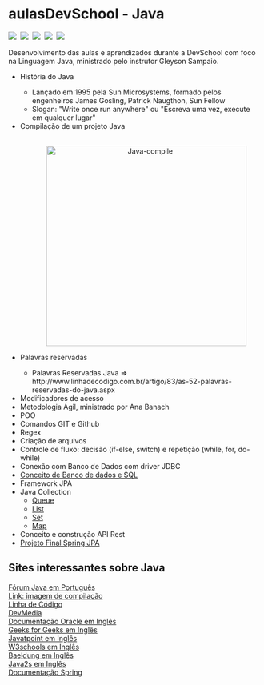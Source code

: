 # aulasDevSchool - Java

<img src="https://img.shields.io/badge/Java-ED8B00?style=for-the-badge&logo=java&logoColor=white">&nbsp;
<img src="https://img.shields.io/badge/PostgreSQL-316192?style=for-the-badge&logo=postgresql&logoColor=white"/>&nbsp;
<img src="https://img.shields.io/badge/Git-F05032?style=for-the-badge&logo=git&logoColor=white"/>&nbsp;
<img src="https://img.shields.io/badge/Postman-FF6C37?style=for-the-badge&logo=Postman&logoColor=white"/>&nbsp;
<img src="https://img.shields.io/badge/Spring-6DB33F?style=for-the-badge&logo=spring&logoColor=white"/>

Desenvolvimento das aulas e aprendizados durante a DevSchool com foco na Linguagem Java, ministrado pelo instrutor Gleyson Sampaio.
<ul>
  <li>História do Java</li>
    <ul>
      <li>Lançado em 1995 pela Sun Microsystems, formado pelos engenheiros James Gosling, Patrick Naugthon, Sun Fellow</li>
      <li>Slogan: "Write once run anywhere" ou "Escreva uma vez, execute em qualquer lugar"</li>
    </ul>
  <li>Compilação de um projeto Java</li><br />
    <ul>
      <p align= "center">
        <img src="http://taylorlopes.com/wp-content/uploads/2012/10/codigofonte-bytecode-jvm.png" alt="Java-compile" width="400" />
      </p>
    </ul>
 
  <li>Palavras reservadas</li>
  <ul>  
    <li>Palavras Reservadas Java => http://www.linhadecodigo.com.br/artigo/83/as-52-palavras-reservadas-do-java.aspx</li>
  </ul>  
 
  <li>Modificadores de acesso</li>
  
  <li>Metodologia Ágil, ministrado por Ana Banach</li>
  
  <li>POO</li>
  
  <li>Comandos GIT e Github</li>
  
  <li>Regex</li>
  
  <li>Criação de arquivos</li>
  
  <li>Controle de fluxo: decisão (if-else, switch) e repetição (while, for, do-while)</li>
  
  <li>Conexão com Banco de Dados com driver JDBC</li>
  
  <li><a href="https://github.com/HenriqueNawa/aulasDevSchool/tree/main/projeto-jdbc/Documentacao">Conceito de Banco de dados e SQL</a></li>
  
  <li>Framework JPA</li>
  
  <li>Java Collection
    <ul>
      <li><a href="https://github.com/HenriqueNawa/aulasDevSchool/tree/main/Collections/src/collections">Queue</a></li>  
      <li><a href="https://github.com/HenriqueNawa/aulasDevSchool/blob/main/Collections/src/collections/List/src/collections/ListExample.java">List</a></li>
      <li><a href= "https://github.com/HenriqueNawa/aulasDevSchool/blob/main/Collections/src/collections/Set/src/SetExample.java">Set</a></li>
      <li><a href="https://github.com/HenriqueNawa/aulasDevSchool/blob/main/Collections/src/collections/Map/src/ExampleMap.java">Map</a></li>
     </ul>
  </li>
  
  <li>Conceito e construção API Rest</li>
  <li><a href="https://github.com/HenriqueNawa/sis-cadastro-jpa-final" >Projeto Final Spring JPA</a></li>
</ul>

## Sites interessantes sobre Java
[Fórum Java em Português](https://www.guj.com.br/c/programacao/java)<br/>
[Link: imagem de compilação](http://taylorlopes.com/codigo-fonte-bytecode-e-jvm/)<br/>
[Linha de Código](http://www.linhadecodigo.com.br/java.aspx)<br/>
[DevMedia](https://www.devmedia.com.br/java/)<br/>
[Documentação Oracle em Inglês](https://docs.oracle.com/javase/8/docs/)<br/>
[Geeks for Geeks em Inglês](https://www.geeksforgeeks.org/java/?ref=shm)<br/>
[Javatpoint em Inglês](https://www.javatpoint.com/java-tutorial)<br/>
[W3schools em Inglês](https://www.w3schools.com/java/default.asp)<br/>
[Baeldung em Inglês](https://www.baeldung.com)<br/>
[Java2s em Inglês](http://www.java2s.com) <br/>
[Documentação Spring](https://docs.spring.io/spring-data/jpa/docs/current/reference/html/#preface)



